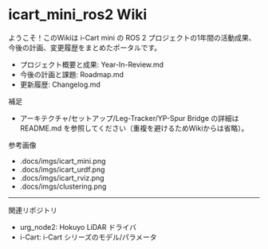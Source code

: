 # icart_mini_ros2 Wiki

ようこそ！このWikiは i-Cart mini の ROS 2 プロジェクトの1年間の活動成果、今後の計画、変更履歴をまとめたポータルです。

- プロジェクト概要と成果: Year-In-Review.md
- 今後の計画と課題: Roadmap.md
- 更新履歴: Changelog.md

補足
- アーキテクチャ/セットアップ/Leg-Tracker/YP-Spur Bridge の詳細は README.md を参照してください（重複を避けるためWikiからは省略）。

参考画像
- .docs/imgs/icart_mini.png
- .docs/imgs/icart_urdf.png
- .docs/imgs/icart_rviz.png
- .docs/imgs/clustering.png

---

関連リポジトリ
- urg_node2: Hokuyo LiDAR ドライバ
- i-Cart: i-Cart シリーズのモデル/パラメータ
